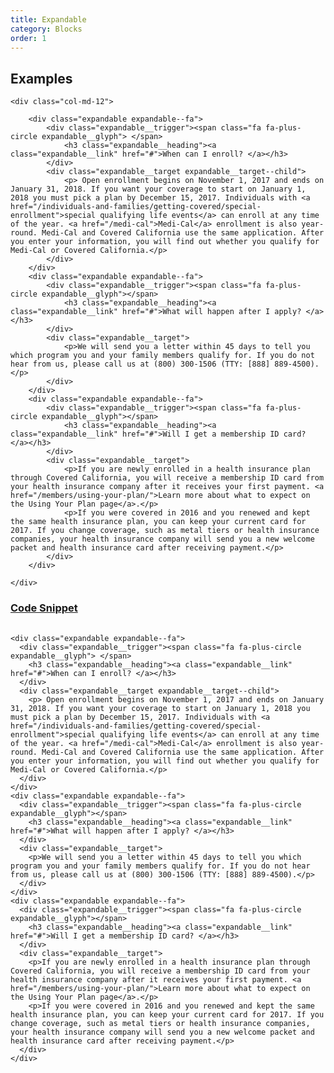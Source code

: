 ```yaml
---
title: Expandable
category: Blocks
order: 1
---
```


## Examples

<div class="row margin-top-65--desktop">

	<div class="col-md-12">
		
		<div class="expandable expandable--fa">
			<div class="expandable__trigger"><span class="fa fa-plus-circle expandable__glyph"> </span>
				<h3 class="expandable__heading"><a class="expandable__link" href="#">When can I enroll? </a></h3>
			</div>
			<div class="expandable__target expandable__target--child">
				<p> Open enrollment begins on November 1, 2017 and ends on January 31, 2018. If you want your coverage to start on January 1, 2018 you must pick a plan by December 15, 2017. Individuals with <a href="/individuals-and-families/getting-covered/special-enrollment">special qualifying life events</a> can enroll at any time of the year. <a href="/medi-cal">Medi-Cal</a> enrollment is also year-round. Medi-Cal and Covered California use the same application. After you enter your information, you will find out whether you qualify for Medi-Cal or Covered California.</p>
			</div>
		</div>
		<div class="expandable expandable--fa">
			<div class="expandable__trigger"><span class="fa fa-plus-circle expandable__glyph"></span>
				<h3 class="expandable__heading"><a class="expandable__link" href="#">What will happen after I apply? </a></h3>
			</div>
			<div class="expandable__target">
				<p>We will send you a letter within 45 days to tell you which program you and your family members qualify for. If you do not hear from us, please call us at (800) 300-1506 (TTY: [888] 889-4500).</p>
			</div>
		</div>
		<div class="expandable expandable--fa">
			<div class="expandable__trigger"><span class="fa fa-plus-circle expandable__glyph"></span>
				<h3 class="expandable__heading"><a class="expandable__link" href="#">Will I get a membership ID card? </a></h3>
			</div>
			<div class="expandable__target">
				<p>If you are newly enrolled in a health insurance plan through Covered California, you will receive a membership ID card from your health insurance company after it receives your first payment. <a href="/members/using-your-plan/">Learn more about what to expect on the Using Your Plan page</a>.</p>
				<p>If you were covered in 2016 and you renewed and kept the same health insurance plan, you can keep your current card for 2017. If you change coverage, such as metal tiers or health insurance companies, your health insurance company will send you a new welcome packet and health insurance card after receiving payment.</p>
			</div>
		</div>
		
	</div>
</div>


<div class="expandable expandable--fa">
	<div class="expandable__trigger">
		<span class="fa fa-plus-circle expandable__glyph"> </span>
		<h3 class="expandable__heading"><a class="expandable__link" href="#" aria-expanded="false">Code Snippet</a></h3>
	</div>
	<div class="expandable__target">
		<pre style="width:100%;overflow: auto;">
			<code class="hljs xml">
&lt;div class="expandable expandable--fa"&gt;
  &lt;div class="expandable__trigger"&gt;&lt;span class="fa fa-plus-circle expandable__glyph"&gt; &lt;/span&gt;
    &lt;h3 class="expandable__heading"&gt;&lt;a class="expandable__link" href="#"&gt;When can I enroll? &lt;/a&gt;&lt;/h3&gt;
  &lt;/div&gt;
  &lt;div class="expandable__target expandable__target--child"&gt;
    &lt;p&gt; Open enrollment begins on November 1, 2017 and ends on January 31, 2018. If you want your coverage to start on January 1, 2018 you must pick a plan by December 15, 2017. Individuals with &lt;a href="/individuals-and-families/getting-covered/special-enrollment"&gt;special qualifying life events&lt;/a&gt; can enroll at any time of the year. &lt;a href="/medi-cal"&gt;Medi-Cal&lt;/a&gt; enrollment is also year-round. Medi-Cal and Covered California use the same application. After you enter your information, you will find out whether you qualify for Medi-Cal or Covered California.&lt;/p&gt;
  &lt;/div&gt;
&lt;/div&gt;
&lt;div class="expandable expandable--fa"&gt;
  &lt;div class="expandable__trigger"&gt;&lt;span class="fa fa-plus-circle expandable__glyph"&gt;&lt;/span&gt;
    &lt;h3 class="expandable__heading"&gt;&lt;a class="expandable__link" href="#"&gt;What will happen after I apply? &lt;/a&gt;&lt;/h3&gt;
  &lt;/div&gt;
  &lt;div class="expandable__target"&gt;
    &lt;p&gt;We will send you a letter within 45 days to tell you which program you and your family members qualify for. If you do not hear from us, please call us at (800) 300-1506 (TTY: [888] 889-4500).&lt;/p&gt;
  &lt;/div&gt;
&lt;/div&gt;
&lt;div class="expandable expandable--fa"&gt;
  &lt;div class="expandable__trigger"&gt;&lt;span class="fa fa-plus-circle expandable__glyph"&gt;&lt;/span&gt;
    &lt;h3 class="expandable__heading"&gt;&lt;a class="expandable__link" href="#"&gt;Will I get a membership ID card? &lt;/a&gt;&lt;/h3&gt;
  &lt;/div&gt;
  &lt;div class="expandable__target"&gt;
    &lt;p&gt;If you are newly enrolled in a health insurance plan through Covered California, you will receive a membership ID card from your health insurance company after it receives your first payment. &lt;a href="/members/using-your-plan/"&gt;Learn more about what to expect on the Using Your Plan page&lt;/a&gt;.&lt;/p&gt;
    &lt;p&gt;If you were covered in 2016 and you renewed and kept the same health insurance plan, you can keep your current card for 2017. If you change coverage, such as metal tiers or health insurance companies, your health insurance company will send you a new welcome packet and health insurance card after receiving payment.&lt;/p&gt;
  &lt;/div&gt;
&lt;/div&gt;
			</code>
		</pre>
	</div>
</div>


